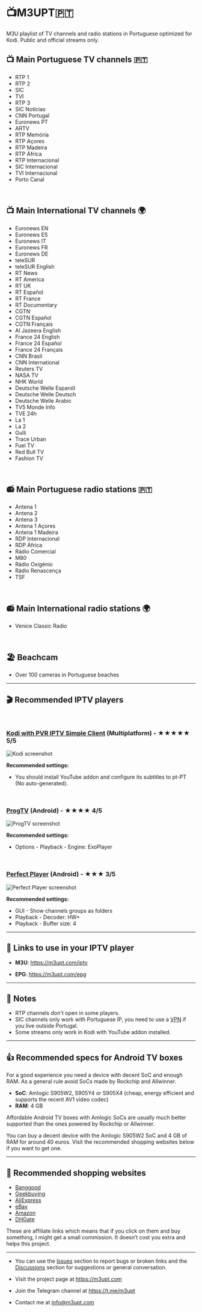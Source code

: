 # 📺M3UPT🇵🇹

M3U playlist of TV channels and radio stations in Portuguese optimized for Kodi. Public and official streams only.

## 📺 Main Portuguese TV channels 🇵🇹

* RTP 1
* RTP 2
* SIC
* TVI
* RTP 3
* SIC Notícias
* CNN Portugal
* Euronews PT
* ARTV
* RTP Memória
* RTP Açores
* RTP Madeira
* RTP África
* RTP Internacional
* SIC Internacional
* TVI Internacional
* Porto Canal

<br>

## 📺 Main International TV channels 🌍

* Euronews EN
* Euronews ES
* Euronews IT
* Euronews FR
* Euronews DE
* teleSUR
* teleSUR English
* RT News
* RT America
* RT UK
* RT Español
* RT France
* RT Documentary
* CGTN
* CGTN Español
* CGTN Français
* Al Jazeera English
* France 24 English
* France 24 Español
* France 24 Français
* CNN Brasil
* CNN International
* Reuters TV
* NASA TV
* NHK World
* Deutsche Welle Espanõl
* Deutsche Welle Deutsch
* Deutsche Welle Arabic
* TV5 Monde Info
* TVE 24h
* La 1
* La 2
* Gulli
* Trace Urban
* Fuel TV
* Red Bull TV
* Fashion TV

<br>

## 📻 Main Portuguese radio stations 🇵🇹

* Antena 1
* Antena 2
* Antena 3
* Antena 1 Açores
* Antena 1 Madeira
* RDP Internacional
* RDP África
* Rádio Comercial
* M80
* Rádio Oxigénio
* Rádio Renascença
* TSF

<br>

## 📻 Main International radio stations 🌍

* Venice Classic Radio

<br>

## 🏖️ Beachcam

* Over 100 cameras in Portuguese beaches

---

## 🎬 Recommended IPTV players

<br>

### [Kodi with PVR IPTV Simple Client](https://www.kodi.tv/) (Multiplatform) - ★★★★★ 5/5

![Kodi screenshot](/images/Kodi.avif "Kodi screenshot")

**Recommended settings:**

* You should install YouTube addon and configure its subtitles to pt-PT (No auto-generated).

<br>

### [ProgTV](https://www.progdvb.com/progtva_download.html) (Android) - ★★★★ 4/5

![ProgTV screenshot](/images/ProgTV-RTP1.avif "ProgTV screenshot")

**Recommended settings:**

* Options - Playback - Engine: ExoPlayer

<br>

### [Perfect Player](http://niklabs.com/downloads/) (Android) - ★★★ 3/5

![Perfect Player screenshot](/images/Perfect-Player-Euronews.avif "Perfect Player screenshot")

**Recommended settings:**

* GUI - Show channels groups as folders
* Playback - Decoder: HW+
* Playback - Buffer size: 4

---

## 🔗 Links to use in your IPTV player

* **M3U**: <https://m3upt.com/iptv>

* **EPG**: <https://m3upt.com/epg>

---

## 📓 Notes

* RTP channels don't open in some players.
* SIC channels only work with Portuguese IP, you need to use a [VPN](https://m3upt.com/vpn) if you live outside Portugal.
* Some streams only work in Kodi with YouTube addon installed.

---

## 👍 Recommended specs for Android TV boxes

For a good experience you need a device with decent SoC and enough RAM. As a general rule avoid SoCs made by Rockchip and Allwinner.

* **SoC**: Amlogic S905W2, S905Y4 or S905X4 (cheap, energy efficient and supports the recent AV1 video codec)
* **RAM**: 4 GB

Affordable Android TV boxes with Amlogic SoCs are usually much better supported than the ones powered by Rockchip or Allwinner. 

You can buy a decent device with the Amlogic S905W2 SoC and 4 GB of RAM for around 40 euros. Visit the recommended shopping websites below if you want to get one.

---

## 🛒 Recommended shopping websites

* [Banggood](https://m3upt.com/banggood)
* [Geekbuying](https://m3upt.com/geekbuying)
* [AliExpress](https://m3upt.com/aliexpress)
* [eBay](https://m3upt.com/ebay)
* [Amazon](https://m3upt.com/amazon)
* [DHGate](https://m3upt.com/dhgate)

These are affiliate links which means that if you click on them and buy something, I might get a small commission. It doesn’t cost you extra and helps this project.

---

* You can use the [Issues](https://github.com/LITUATUI/M3UPT/issues) section to report bugs or broken links and the [Discussions](https://github.com/LITUATUI/M3UPT/discussions) section for suggestions or general conversation.

* Visit the project page at <https://m3upt.com>

* Join the Telegram channel at <https://t.me/m3upt>

* Contact me at <info@m3upt.com>
